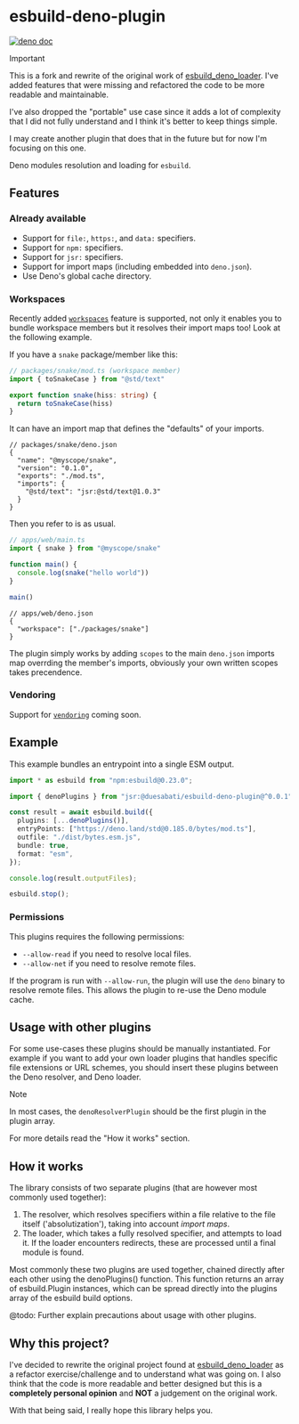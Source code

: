 # esbuild-deno-plugin
[![deno doc](https://jsr.io/badges/@duesabati/esbuild-deno-plugin)](https://jsr.io/@duesabati/esbuild-deno-plugin)

> [!IMPORTANT]
> This is a fork and rewrite of the original work of [esbuild_deno_loader](https://github.com/lucacasonato/esbuild_deno_loader).
> I've added features that were missing and refactored the code to be more readable and maintainable.
>
> I've also dropped the "portable" use case since it adds a lot of complexity 
> that I did not fully understand and I think it's better to keep things simple.
>
> I may create another plugin that does that in the future but for now I'm focusing on this one.

Deno modules resolution and loading for `esbuild`.

## Features

### Already available

- Support for `file:`, `https:`, and `data:` specifiers.
- Support for `npm:` specifiers.
- Support for `jsr:` specifiers.
- Support for import maps (including embedded into `deno.json`).
- Use Deno's global cache directory.

### Workspaces

Recently added [`workspaces`](https://docs.deno.com/runtime/manual/basics/workspaces/)
feature is supported, not only it enables you to bundle workspace members but it
resolves their import maps too! Look at the following example.

If you have a `snake` package/member like this:

```typescript
// packages/snake/mod.ts (workspace member)
import { toSnakeCase } from "@std/text"

export function snake(hiss: string) {
  return toSnakeCase(hiss)
}
```

It can have an import map that defines the "defaults" of your imports.

```jsonc
// packages/snake/deno.json
{
  "name": "@myscope/snake",
  "version": "0.1.0",
  "exports": "./mod.ts",
  "imports": {
    "@std/text": "jsr:@std/text@1.0.3"
  }
}
```

Then you refer to is as usual.

```typescript
// apps/web/main.ts
import { snake } from "@myscope/snake"

function main() {
  console.log(snake("hello world"))
}

main()
```

```jsonc
// apps/web/deno.json
{
  "workspace": ["./packages/snake"]
}
```

The plugin simply works by adding `scopes` to the main `deno.json` imports map
overrding the member's imports, obviously your own written scopes takes
precendence.

### Vendoring

Support for [`vendoring`](https://docs.deno.com/runtime/manual/basics/vendoring/)
coming soon.

## Example

This example bundles an entrypoint into a single ESM output.

```ts
import * as esbuild from "npm:esbuild@0.23.0";

import { denoPlugins } from "jsr:@duesabati/esbuild-deno-plugin@^0.0.1";

const result = await esbuild.build({
  plugins: [...denoPlugins()],
  entryPoints: ["https://deno.land/std@0.185.0/bytes/mod.ts"],
  outfile: "./dist/bytes.esm.js",
  bundle: true,
  format: "esm",
});

console.log(result.outputFiles);

esbuild.stop();
```

### Permissions

This plugins requires the following permissions:

- `--allow-read` if you need to resolve local files.
- `--allow-net` if you need to resolve remote files.

If the program is run with `--allow-run`, the plugin will use the `deno` binary
to resolve remote files. This allows the plugin to re-use the Deno module cache.

## Usage with other plugins

For some use-cases these plugins should be manually instantiated. For example if
you want to add your own loader plugins that handles specific file extensions or
URL schemes, you should insert these plugins between the Deno resolver, and Deno
loader.

> [!NOTE]
> In most cases, the `denoResolverPlugin` should be the first plugin in the plugin array.

For more details read the "How it works" section.

## How it works

The library consists of two separate plugins (that are however most commonly
used together):

1. The resolver, which resolves specifiers within a file relative to the file
   itself ('absolutization'), taking into account _import maps_.
1. The loader, which takes a fully resolved specifier, and attempts to load it.
   If the loader encounters redirects, these are processed until a final module
   is found.

Most commonly these two plugins are used together, chained directly after each
other using the denoPlugins() function. This function returns an array of
esbuild.Plugin instances, which can be spread directly into the plugins array of
the esbuild build options.

@todo: Further explain precautions about usage with other plugins.

## Why this project?

I've decided to rewrite the original project found at
[esbuild_deno_loader](https://github.com/lucacasonato/esbuild_deno_loader) as a
refactor exercise/challenge and to understand what was going on. I also think
that the code is more readable and better designed but this is a **completely
personal opinion** and **NOT** a judgement on the original work.

With that being said, I really hope this library helps you.

